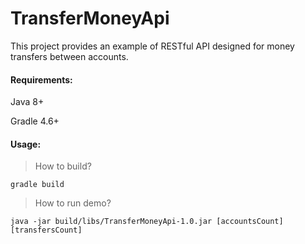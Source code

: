 # TransferMoneyApi

This project provides an example of RESTful API designed for money transfers between accounts.

#### Requirements:

Java 8+

Gradle 4.6+

#### Usage:

> How to build?

`gradle build`

> How to run demo?

`java -jar build/libs/TransferMoneyApi-1.0.jar [accountsCount] [transfersCount]`